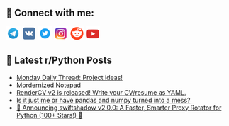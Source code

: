 ## 🔎 Connect with me:
[<img src="https://github.com/bullbesh/bullbesh/blob/main/images/Telegram.png" width="32" height="32" />](https://t.me/bullbesh)
[<img src="https://github.com/bullbesh/bullbesh/blob/main/images/VK.png" width="32" height="32" />](https://vk.com/bullbesh)
[<img src="https://github.com/bullbesh/bullbesh/blob/main/images/Twitter.png" width="32" height="32" />](https://twitter.com/bullbesh1)
[<img src="https://github.com/bullbesh/bullbesh/blob/main/images/Instagram.png" width="32" height="32" />](https://www.instagram.com/bullbesh)
[<img src="https://github.com/bullbesh/bullbesh/blob/main/images/Reddit.png" width="32" height="32" />](https://www.reddit.com/user/bullbesh)
[<img src="https://github.com/bullbesh/bullbesh/blob/main/images/YouTube.png" width="32" height="32" />](https://www.youtube.com/channel/UCtfjRs6uzgq5mfm8S06WTcg)

## 📕 Latest r/Python Posts
<!-- BLOG-POST-LIST:START -->
- [Monday Daily Thread: Project ideas!](https://www.reddit.com/r/Python/comments/1iaug3w/monday_daily_thread_project_ideas/)
- [Mordernized Notepad](https://www.reddit.com/r/Python/comments/1iat9yg/mordernized_notepad/)
- [RenderCV v2 is released! Write your CV/resume as YAML.](https://www.reddit.com/r/Python/comments/1ias711/rendercv_v2_is_released_write_your_cvresume_as/)
- [Is it just me or have pandas and numpy turned into a mess?](https://www.reddit.com/r/Python/comments/1iaqdjo/is_it_just_me_or_have_pandas_and_numpy_turned/)
- [🚀 Announcing swiftshadow v2.0.0: A Faster, Smarter Proxy Rotator for Python &lpar;100+ Stars!&rpar; 🚀](https://www.reddit.com/r/Python/comments/1iap0yz/announcing_swiftshadow_v200_a_faster_smarter/)
<!-- BLOG-POST-LIST:END -->
